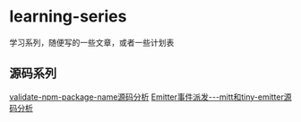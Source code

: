 # learning-series
学习系列，随便写的一些文章，或者一些计划表

## 源码系列
[validate-npm-package-name源码分析](https://github.com/xiong-ling/learning-series/issues/1)
[Emitter事件派发---mitt和tiny-emitter源码分析](https://github.com/xiong-ling/learning-series/issues/2)
